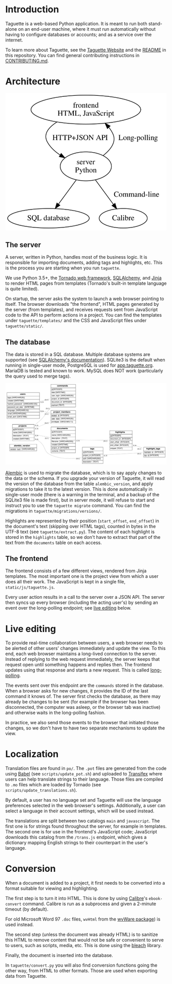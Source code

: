 # Introduction

Taguette is a web-based Python application. It is meant to run both stand-alone on an end-user machine, where it must run automatically without having to configure databases or accounts; and as a service over the internet.

To learn more about Taguette, see the [Taguette Website](https://www.taguette.org/) and the [README](https://gitlab.com/remram44/taguette/blob/master/README.rst) in this repository. You can find general contributing instructions in [CONTRIBUTING.md](https://gitlab.com/remram44/taguette/blob/master/CONTRIBUTING.md).

# Architecture

![Architecture diagram](architecture.svg)

## The server

A server, written in Python, handles most of the business logic. It is responsible for importing documents, adding tags and highlights, etc. This is the process you are starting when you run `taguette`.

We use Python 3.5+, the [Tornado web framework](https://www.tornadoweb.org/), [SQLAlchemy](https://www.sqlalchemy.org/), and [Jinja](https://jinja.palletsprojects.com/) to render HTML pages from templates (Tornado's built-in template language is quite limited).

On startup, the server asks the system to launch a web browser pointing to itself. The browser downloads "the frontend", HTML pages generated by the server (from templates), and receives requests sent from JavaScript code to the API to perform actions in a project. You can find the templates under `taguette/templates/` and the CSS and JavaScript files under `taguette/static/`.

## The database

The data is stored in a SQL database. Multiple database systems are supported (see [SQLAlchemy's documentation](https://docs.sqlalchemy.org/en/latest/core/engines.html)). SQLite3 is the default when running in single-user mode, PostgreSQL is used for [app.taguette.org](https://app.taguette.org/). MariaDB is tested and known to work. MySQL does NOT work (particularly the query used to merge tags).

![Database diagram](erd.svg)

[Alembic](https://alembic.sqlalchemy.org/) is used to migrate the database, which is to say apply changes to the data or the schema. If you upgrade your version of Taguette, it will read the version of the database from the table `alembic_version`, and apply migrations to take it to the latest version. This is done automatically in single-user mode (there is a warning in the terminal, and a backup of the SQLite3 file is made first), but in server mode, it will refuse to start and instruct you to use the `taguette migrate` command. You can find the migrations in `taguette/migrations/versions/`.

Highlights are represented by their position (`start_offset`, `end_offset`) in the document's text (skipping over HTML tags), counted in bytes in the UTF-8 text (see `taguette/extract.py`). The content of each highlight is stored in the `highlights` table, so we don't have to extract that part of the text from the `documents` table on each access.

## The frontend

The frontend consists of a few different views, rendered from Jinja templates. The most important one is the project view from which a user does all their work. The JavaScript is kept in a single file, `static/js/taguette.js`.

Every user action results in a call to the server over a JSON API. The server then syncs up every browser (including the acting user's) by sending an event over the long-polling endpoint; see [live editing](#live-editing) below.

# Live editing

To provide real-time collaboration between users, a web browser needs to be alerted of other users' changes immediately and update the view. To this end, each web browser maintains a long-lived connection to the server. Instead of replying to the web request immediately, the server keeps that request open until something happens and replies then. The frontend updates using that response and starts a new request. This is called [long-polling](https://en.wikipedia.org/wiki/Long_polling).

The events sent over this endpoint are the `commands` stored in the database. When a browser asks for new changes, it provides the ID of the last command it knows of. The server first checks the database, as there may already be changes to be sent (for example if the browser has been disconnected, the computer was asleep, or the browser tab was inactive) and otherwise waits in the long-polling fashion.

In practice, we also send those events to the browser that initiated those changes, so we don't have to have two separate mechanisms to update the view.

# Localization

Translation files are found in `po/`. The `.pot` files are generated from the code using [Babel](http://babel.pocoo.org/) (see `scripts/update_pot.sh`) and uploaded to [Transifex](https://www.transifex.com/remram44/taguette/) where users can help translate strings to their language. Those files are compiled to `.mo` files which are loaded by Tornado (see `scripts/update_translations.sh`).

By default, a user has no language set and Taguette will use the language preferences selected in the web browser's settings. Additionally, a user can select a language in their account settings, which will be used instead.

The translations are split between two catalogs `main` and `javascript`. The first one is for strings found throughout the server, for example in templates. The second one is for use in the frontend's JavaScript code; JavaScript downloads this catalog from the `/trans.js` endpoint, which gives a dictionary mapping English strings to their counterpart in the user's language.

# Conversion

When a document is added to a project, it first needs to be converted into a format suitable for viewing and highlighting.

The first step is to turn it into HTML. This is done by using [Calibre](https://calibre-ebook.com/)'s `ebook-convert` command. Calibre is run as a subprocess and given a 2-minute timeout (by default).

For old Microsoft Word 97 `.doc` files, `wvHtml` from the [wvWare package](http://wvware.sourceforge.net/)) is used instead.

The second step (unless the document was already HTML) is to sanitize this HTML to remove content that would not be safe or convenient to serve to users, such as scripts, media, etc. This is done using the [bleach](https://github.com/mozilla/bleach) library.

Finally, the document is inserted into the database.

In `taguette/convert.py` you will also find conversion functions going the other way, from HTML to other formats. Those are used when exporting data from Taguette.
